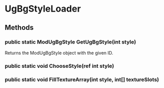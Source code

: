 # UgBgStyleLoader

## Methods

### public static ModUgBgStyle GetUgBgStyle(int style)

Returns the ModUgBgStyle object with the given ID.

### public static void ChooseStyle(ref int style)

### public static void FillTextureArray(int style, int[] textureSlots)